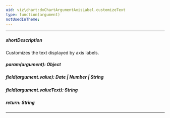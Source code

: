 ```yaml
---
uid: viz\chart:dxChartArgumentAxisLabel.customizeText
type: function(argument)
notUsedInTheme: 
---
```

---
##### shortDescription
Customizes the text displayed by axis labels.

##### param(argument): Object
<!-- Description goes here -->

##### field(argument.value): Date | Number | String
<!-- Description goes here -->

##### field(argument.valueText): String
<!-- Description goes here -->

##### return: String
<!-- Description goes here -->

---
<!--
#include dataviz-ref-functioncontext
-->